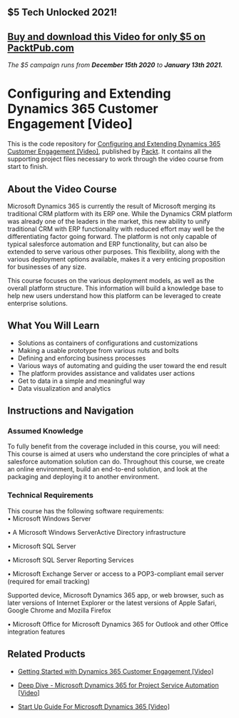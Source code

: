 ## $5 Tech Unlocked 2021!
[Buy and download this Video for only $5 on PacktPub.com](https://www.packtpub.com/product/configuring-and-extending-dynamics-365-customer-engagement-video/9781788290319)
-----
*The $5 campaign         runs from __December 15th 2020__ to __January 13th 2021.__*

# Configuring and Extending Dynamics 365 Customer Engagement [Video]
This is the code repository for [Configuring and Extending Dynamics 365 Customer Engagement [Video]](https://www.packtpub.com/game-development/configuring-and-extending-dynamics-365-customer-engagement-video?utm_source=github&utm_medium=repository&utm_campaign=9781788290319), published by [Packt](https://www.packtpub.com/?utm_source=github). It contains all the supporting project files necessary to work through the video course from start to finish.
## About the Video Course

Microsoft Dynamics 365 is currently the result of Microsoft merging its traditional CRM platform with its ERP one. While the Dynamics CRM platform was already one of the leaders in the market, this new ability to unify traditional CRM with ERP functionality with reduced effort may well be the differentiating factor going forward. The platform is not only capable of typical salesforce automation and ERP functionality, but can also be extended to serve various other purposes. This flexibility, along with the various deployment options available, makes it a very enticing proposition for businesses of any size.

This course focuses on the various deployment models, as well as the overall platform structure. This information will build a knowledge base to help new users understand how this platform can be leveraged to create enterprise solutions.


<H2>What You Will Learn</H2>
<DIV class=book-info-will-learn-text>
<UL>
<LI>Solutions as containers of configurations and customizations 
<LI>Making a usable prototype from various nuts and bolts 
<LI>Defining and enforcing business processes 
<LI>Various ways of automating and guiding the user toward the end result 
<LI>The platform provides assistance and validates user actions 
<LI>Get to data in a simple and meaningful way 
<LI>Data visualization and analytics </LI></UL></DIV>

## Instructions and Navigation
### Assumed Knowledge
To fully benefit from the coverage included in this course, you will need:<br/>
This course is aimed at users who understand the core principles of what a salesforce automation solution can do. Throughout this course, we create an online environment, build an end-to-end solution, and look at the packaging and deploying it to another environment.
### Technical Requirements
This course has the following software requirements:<br/>
• Microsoft Windows Server

• A Microsoft Windows ServerActive Directory infrastructure

• Microsoft SQL Server

• Microsoft SQL Server Reporting Services

• Microsoft Exchange Server or access to a POP3-compliant email server (required for email tracking)
 
Supported device, Microsoft Dynamics 365 app, or web browser, such as later versions of Internet Explorer or the latest versions of Apple Safari, Google Chrome and Mozilla Firefox

• Microsoft Office for Microsoft Dynamics 365 for Outlook and other Office integration features

## Related Products
* [Getting Started with Dynamics 365 Customer Engagement [Video]](https://www.packtpub.com/game-development/getting-started-dynamics-365-customer-engagement-video?utm_source=github&utm_medium=repository&utm_campaign=9781788292887)

* [Deep Dive - Microsoft Dynamics 365 for Project Service Automation [Video]](https://www.packtpub.com/business/deep-dive-microsoft-dynamics-365-project-service-automation-video-0?utm_source=github&utm_medium=repository&utm_campaign=9781788398565)

* [Start Up Guide For Microsoft Dynamics 365 [Video]](https://www.packtpub.com/business/start-guide-microsoft-dynamics-365-video?utm_source=github&utm_medium=repository&utm_campaign=9781788296328)

